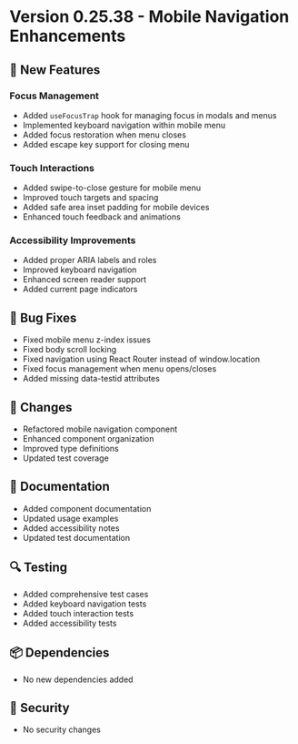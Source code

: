 # Version 0.25.38 - Mobile Navigation Enhancements

## 🚀 New Features

### Focus Management
- Added `useFocusTrap` hook for managing focus in modals and menus
- Implemented keyboard navigation within mobile menu
- Added focus restoration when menu closes
- Added escape key support for closing menu

### Touch Interactions
- Added swipe-to-close gesture for mobile menu
- Improved touch targets and spacing
- Added safe area inset padding for mobile devices
- Enhanced touch feedback and animations

### Accessibility Improvements
- Added proper ARIA labels and roles
- Improved keyboard navigation
- Enhanced screen reader support
- Added current page indicators

## 🐛 Bug Fixes
- Fixed mobile menu z-index issues
- Fixed body scroll locking
- Fixed navigation using React Router instead of window.location
- Fixed focus management when menu opens/closes
- Added missing data-testid attributes

## 🔄 Changes
- Refactored mobile navigation component
- Enhanced component organization
- Improved type definitions
- Updated test coverage

## 📝 Documentation
- Added component documentation
- Updated usage examples
- Added accessibility notes
- Updated test documentation

## 🔍 Testing
- Added comprehensive test cases
- Added keyboard navigation tests
- Added touch interaction tests
- Added accessibility tests

## 📦 Dependencies
- No new dependencies added

## 🔐 Security
- No security changes
